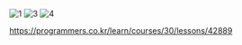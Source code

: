 ![1](https://user-images.githubusercontent.com/69049801/132119013-7de11ba2-200e-4183-b0ea-61af4694ad35.PNG)
![3](https://user-images.githubusercontent.com/69049801/132119017-edaaa767-def3-4c6d-996b-ef6e2969408a.PNG)
![4](https://user-images.githubusercontent.com/69049801/132119020-526510b6-04d9-418e-a190-3c2dbd5e1c51.PNG)

https://programmers.co.kr/learn/courses/30/lessons/42889
